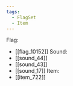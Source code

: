 ```yaml
---
tags:
  - FlagSet
  - Item
---
```

Flag:
- [[flag_10152]]
Sound:
- [[sound_44]]
- [[sound_43]]
- [[sound_17]]
Item:
- [[item_722]]
